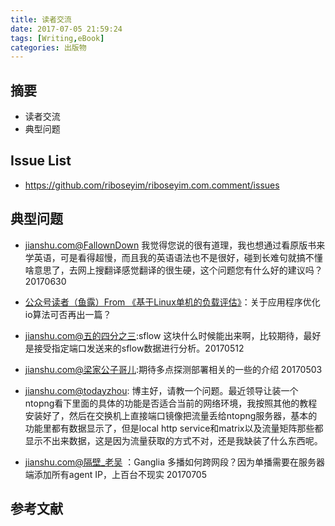 ```yaml
---
title: 读者交流
date: 2017-07-05 21:59:24
tags: [Writing,eBook]
categories: 出版物
---
```

## 摘要
- 读者交流
- 典型问题

<!--more-->

## Issue List

- https://github.com/riboseyim/riboseyim.com.comment/issues

## 典型问题

- [jianshu.com@FallownDown](http://www.jianshu.com/p/b3edeb09ded2#comment-12354047)
我觉得您说的很有道理，我也想通过看原版书来学英语，可是看得超慢，而且我的英语语法也不是很好，碰到长难句就搞不懂啥意思了，去网上搜翻译感觉翻译的很生硬，这个问题您有什么好的建议吗？ 20170630


- [公众号读者（鱼露）From 《基于Linux单机的负载评估》](https://mp.weixin.qq.com/misc/appmsgcomment?action=list_comment&type=0&begin=0&count=10&comment_id=2958367211&token=229345979&lang=zh_CN&mp_version=7)：关于应用程序优化io算法可否再出一篇？


- [jianshu.com@五的四分之三](http://www.jianshu.com/p/f10a2d862863#comments):sflow 这块什么时候能出来啊，比较期待，最好是接受指定端口发送来的sflow数据进行分析。20170512

- [jianshu.com@梁家公子哥儿](http://www.jianshu.com/p/f10a2d862863#comments):期待多点探测部署相关的一些的介绍 20170503

- [jianshu.com@todayzhou](http://www.jianshu.com/p/f10a2d862863#comments):
博主好，请教一个问题。最近领导让装一个ntopng看下里面的具体的功能是否适合当前的网络环境，我按照其他的教程安装好了，然后在交换机上直接端口镜像把流量丢给ntopng服务器，基本的功能里都有数据显示了，但是local http service和matrix以及流量矩阵那些都显示不出来数据，这是因为流量获取的方式不对，还是我缺装了什么东西呢。


- [jianshu.com@隔壁_老吴](http://www.jianshu.com/u/ab7cecfb3e24) ：Ganglia 多播如何跨网段？因为单播需要在服务器端添加所有agent IP，上百台不现实 20170705

## 参考文献
